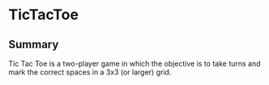 # TicTacToe

## Summary
Tic Tac Toe is a two-player game in which the objective is to take turns and mark the correct spaces in a 3x3 (or larger) grid.

